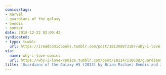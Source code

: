 ```yaml
---
comics/tags: 
- marvel
- guardians of the galaxy
- bendis
- ponsor
date: 2018-12-22 02:00:42
syndicated:
- type: tumblr
  url: https://ireadcomicbooks.tumblr.com/post/181308873107/why-i-love-comics-guardians-of-the-galaxy-5
via:
  name: why-i-love-comics
  url: https://why-i-love-comics.tumblr.com/post/181147116608/guardians-of-the-galaxy-5-2013-written-by-brian
title: 'Guardians of the Galaxy #5 (2013) by Brian Michael Bendis and Justin Ponsor'
---
```

